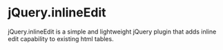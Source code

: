# jQuery.inlineEdit
jQuery.inlineEdit is a simple and lightweight jQuery plugin that adds inline edit capability to existing html tables.
